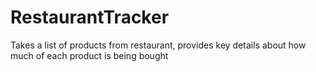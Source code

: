 # RestaurantTracker
Takes a list of products from restaurant, provides key details about how much of each product is being bought
